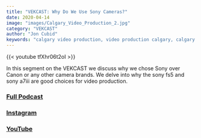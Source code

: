 ```yaml
---
title: "VEKCAST: Why Do We Use Sony Cameras?"
date: 2020-04-14
image: "images/Calgary_Video_Production_2.jpg"
category: "VEKCAST"
author: "Jon Cubid"
keywords: "calgary video production, video production calgary, calgary video company"
---
```


{{< youtube tfXhr06t2oI >}}

In this segment on the VEKCAST we discuss why we chose Sony over Canon or any other camera brands. We delve into why the sony fs5 and sony a7iii are good choices for video production.

### [Full Podcast](https://anchor.fm/vek-labs)

### [Instagram](https://www.instagram.com/veklabs/)

### [YouTube](https://www.youtube.com/channel/UC_8CmynHCINGSOZftHJGoUQ)
